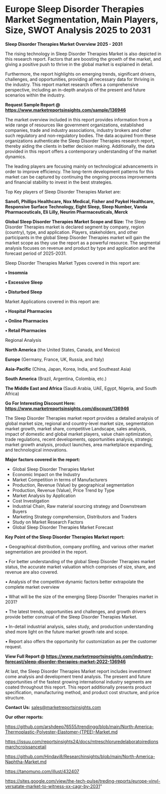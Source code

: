 # Europe Sleep Disorder Therapies Market Segmentation, Main Players, Size, SWOT Analysis 2025 to 2031

<Strong> Sleep Disorder Therapies Market Overview 2025 - 2031</strong>

The rising technology in Sleep Disorder Therapies Market is also depicted in this research report. Factors that are boosting the growth of the market, and giving a positive push to thrive in the global market is explained in detail.

Furthermore, the report highlights on emerging trends, significant drivers, challenges, and opportunities, providing all necessary data for thriving in the industry. This report market research offers a comprehensive perspective, including an in-depth analysis of the present and future scenarios within the industry.

<strong>Request Sample Report @ <a href=https://www.marketreportsinsights.com/sample/136946>https://www.marketreportsinsights.com/sample/136946</a></strong>

The market overview included in this report provides information from a wide range of resources like government organizations, established companies, trade and industry associations, industry brokers and other such regulatory and non-regulatory bodies. The data acquired from these organizations authenticate the Sleep Disorder Therapies research report, thereby aiding the clients in better decision making. Additionally, the data provided in this report offers a contemporary understanding of the market dynamics.

The leading players are focusing mainly on technological advancements in order to improve efficiency. The long-term development patterns for this market can be captured by continuing the ongoing process improvements and financial stability to invest in the best strategies.

Top Key players of Sleep Disorder Therapies Market are:

<strong>Sanofi, Phillips Healthcare, Nox Medical, Fisher and Paykel Healthcare, Responsive Surface Technology, Eight Sleep, Sleep Number, Vanda Pharmaceuticals, Eli Lilly, Neurim Pharmaceuticals, Merck</strong>

<strong><b>Global Sleep Disorder Therapies Market Scope and Size:</b></strong>
The Sleep Disorder Therapies market is declared segment by company, region (country), type, and application. Players, stakeholders, and other participants in the global Sleep Disorder Therapies market will gain the market scope as they use the report as a powerful resource. The segmental analysis focuses on revenue and product by type and application and the forecast period of 2025-2031.

Sleep Disorder Therapies Market Types covered in this report are:

<strong>• Insomnia

• Excessive Sleep

• Disturbed Sleep</strong>

Market Applications covered in this report are:

<strong>• Hospital Pharmacies

• Online Pharmacies

• Retail Pharmacies</strong> 

Regional Analysis

<strong>North America</strong> (the United States, Canada, and Mexico)

<strong>Europe</strong> (Germany, France, UK, Russia, and Italy)

<strong>Asia-Pacific</strong> (China, Japan, Korea, India, and Southeast Asia)

<strong>South America</strong> (Brazil, Argentina, Colombia, etc.)

<strong>The Middle East and Africa</strong> (Saudi Arabia, UAE, Egypt, Nigeria, and South Africa)

<strong>Go For Interesting Discount Here: <a href=https://www.marketreportsinsights.com/discount/136946>https://www.marketreportsinsights.com/discount/136946</a></strong>

The Sleep Disorder Therapies market report provides a detailed analysis of global market size, regional and country-level market size, segmentation market growth, market share, competitive Landscape, sales analysis, impact of domestic and global market players, value chain optimization, trade regulations, recent developments, opportunities analysis, strategic market growth analysis, product launches, area marketplace expanding, and technological innovations.

<strong><b>Major factors covered in the report:</b></strong>
<ul>
  <li>Global Sleep Disorder Therapies Market </li>
  <li>Economic Impact on the Industry</li>
  <li>Market Competition in terms of Manufacturers</li>
  <li>Production, Revenue (Value) by geographical segmentation</li>
  <li>Production, Revenue (Value), Price Trend by Type</li>
  <li>Market Analysis by Application</li>
  <li>Cost Investigation</li>
  <li>Industrial Chain, Raw material sourcing strategy and Downstream Buyers</li>
  <li>Marketing Strategy comprehension, Distributors and Traders</li>
  <li>Study on Market Research Factors</li>
  <li>Global Sleep Disorder Therapies Market Forecast</li>
</ul>

<strong><b>Key Point of the Sleep Disorder Therapies Market report:</b></strong>

• Geographical distribution, company profiling, and various other market segmentation are provided in the report.

• For better understanding of the global Sleep Disorder Therapies market status, the accurate market valuation which comprises of size, share, and revenue are also covered.

• Analysis of the competitive dynamic factors better extrapolate the complete market overview

• What will be the size of the emerging Sleep Disorder Therapies market in 2031?

• The latest trends, opportunities and challenges, and growth drivers provide better construal of the Sleep Disorder Therapies Market.

• In-detail industrial analysis, sales study, and production understanding shed more light on the future market growth rate and scope.

• Report also offers the opportunity for customization as per the customer request.

<strong><b>View Full Report @ <a href=https://www.marketreportsinsights.com/industry-forecast/sleep-disorder-therapies-market-2022-136946>https://www.marketreportsinsights.com/industry-forecast/sleep-disorder-therapies-market-2022-136946</a></b></strong>


At last, the Sleep Disorder Therapies Market report includes investment come analysis and development trend analysis. The present and future opportunities of the fastest growing international industry segments are coated throughout this report. This report additionally presents product specification, manufacturing method, and product cost structure, and price structure.

<strong>Contact Us:</strong>
sales@marketreportsinsights.com

<strong>Our other reports:</strong>

<a href=https://github.com/arshdeep76555/trendingg/blob/main/North-America-Thermoplastic-Polyester-Elastomer-(TPEE)-Market.md>https://github.com/arshdeep76555/trendingg/blob/main/North-America-Thermoplastic-Polyester-Elastomer-(TPEE)-Market.md</a>

<a href=https://issuu.com/reportsinsights24/docs/mtreschloruredelaboratoiredionsmarchcroissancetail>https://issuu.com/reportsinsights24/docs/mtreschloruredelaboratoiredionsmarchcroissancetail</a>

<a href=https://github.com/Hindavi8/Researchinsights/blob/main/North-America-Naphtha-Market.md>https://github.com/Hindavi8/Researchinsights/blob/main/North-America-Naphtha-Market.md</a>

<a href=https://tanomuno.com/illust/432407>https://tanomuno.com/illust/432407</a>

<a href=https://sites.google.com/view/the-tech-pulse/treding-reports/europe-vinyl-versatate-market-to-witness-xx-cagr-by-2031>https://sites.google.com/view/the-tech-pulse/treding-reports/europe-vinyl-versatate-market-to-witness-xx-cagr-by-2031</a>"
